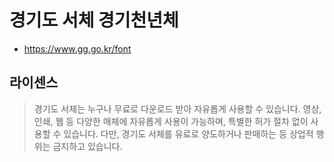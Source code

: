 # 경기도 서체 경기천년체

* https://www.gg.go.kr/font

## 라이센스
> 경기도 서체는 누구나 무료로 다운로드 받아 자유롭게 사용할 수 있습니다.
> 영상, 인쇄, 웹 등 다양한 매체에 자유롭게 사용이 가능하며, 특별한 허가 절차 없이 사용할 수 있습니다.
> 다만, 경기도 서체를 유료로 양도하거나 판매하는 등 상업적 행위는 금지하고 있습니다.
